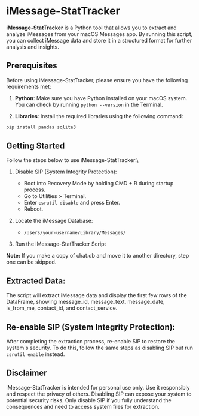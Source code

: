 # iMessage-StatTracker

**iMessage-StatTracker** is a Python tool that allows you to extract and analyze iMessages from your macOS Messages app. By running this script, you can collect iMessage data and store it in a structured format for further analysis and insights.

## Prerequisites

Before using iMessage-StatTracker, please ensure you have the following requirements met:

1. **Python**: Make sure you have Python installed on your macOS system. You can check by running `python --version` in the Terminal.

2. **Libraries**: Install the required libraries using the following command:

```bash
pip install pandas sqlite3
```

## Getting Started

Follow the steps below to use iMessage-StatTracker:\


1. Disable SIP (System Integrity Protection):

    - Boot into Recovery Mode by holding CMD + R during startup process.
    -  Go to Utilities > Terminal.
    - Enter ```csrutil disable``` and press Enter.
    - Reboot.

2. Locate the iMessage Database:

    - ```/Users/your-username/Library/Messages/```

3. Run the iMessage-StatTracker Script

**Note:** If you make a copy of chat.db and move it to another directory, step one can be skipped.

## Extracted Data:
The script will extract iMessage data and display the first few rows of the DataFrame, showing message_id, message_text, message_date, is_from_me, contact_id, and contact_service.

## Re-enable SIP (System Integrity Protection):
After completing the extraction process, re-enable SIP to restore the system's security. To do this, follow the same steps as disabling SIP but run ```csrutil enable``` instead.

## Disclaimer

iMessage-StatTracker is intended for personal use only. Use it responsibly and respect the privacy of others.
Disabling SIP can expose your system to potential security risks. Only disable SIP if you fully understand the consequences and need to access system files for extraction.